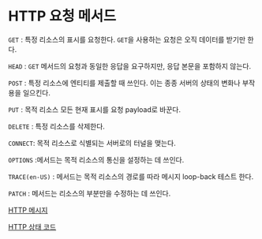 # HTTP 요청 메서드

`GET` : 특정 리소스의 표시를 요청한다. `GET`을 사용하는 요청은 오직 데이터를 받기만 한다.

`HEAD` :  `GET` 메서드의 요청과 동일한 응답을 요구하지만, 응답 본문을 포함하지 않는다.

`POST` : 특정 리소스에 엔티티를 제출할 때 쓰인다. 이는 종종 서버의 상태의 변화나 부작용을 일으킨다.

`PUT` : 목적 리소스 모든 현재 표시를 요청 payload로 바꾼다.

`DELETE` : 특정 리소스를 삭제한다.

`CONNECT`: 목적 리소스로 식별되는 서버로의 터널을 맺는다.

`OPTIONS` :메서드는 목적 리소스의 통신을 설정하는 데 쓰인다.

`TRACE(en-US)` : 메서드는 목적 리소스의 경로를 따라 메시지 loop-back 테스트 한다.

`PATCH` : 메서드는 리소스의 부분만을 수정하는 데 쓰인다.

[HTTP 메시지](https://developer.mozilla.org/ko/docs/Web/HTTP/Messages)

[HTTP 상태 코드](https://developer.mozilla.org/ko/docs/Web/HTTP/Status)